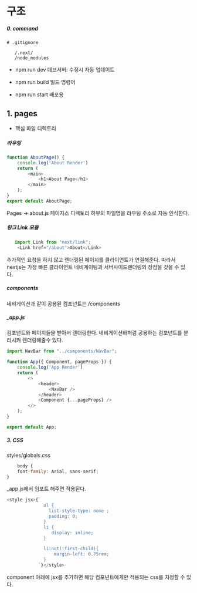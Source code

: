 # 구조

##### 0. command
```
# .gitignore

   /.next/
   /node_modules
```
- npm run dev
  데브서버: 수정시 자동 업데이트

- npm run build
  빌드 명령어
- npm run start
  배포용

## 1. pages
   - 핵심 파일 디렉토리
##### 라우팅
```javascript
function AboutPage() {
    console.log('About Render')
    return (
        <main>
            <h1>About Page</h1>
        </main>
    );
}
export default AboutPage;
```
Pages
   -> about.js
페이지스 디렉토리 하부의 파일명을 라우팅 주소로 자동 인식한다.


##### 링크 Link 모듈
```javascript
   import Link from "next/link";
    <Link href="/about">About</Link>
```
추가적인 요청을 하지 않고 렌더링된 페이지를 
클라이언트가 연결해준다.
따라서 nextjs는 가장 빠른 클라이언트 네비게이팅과 
서버사이드렌더링의 장점을 갖을 수 있다.


##### components
네비게이션과 같이 공용된 컴포넌트는
/components

##### _app.js
컴포넌트와 페이지들을 받아서 렌더링한다.
네비게이션바처럼 공용하는 컴포넌트를 분리시켜 렌더링해줄수 있다.
```javascript
import NavBar from "../components/NavBar";

function App({ Component, pageProps }) {
    console.log('App Render')
    return (
        <>
            <header>
                <NavBar />
            </header>
            <Component {...pageProps} />
        </>
    );
}

export default App;
```

##### 3. CSS
styles/globals.css
```javascript
    body {
    font-family: Arial, sans-serif;
}
```
_app.js에서 임포트 해주면 적용된다.


```javascript
<style jsx>{`
              ul {
                list-style-type: none ;
                padding: 0;
              }
              li {
                 display: inline;
              }

              li:not(:first-child){
                  margin-left: 0.75rem;
              }
            `}</style>
```
component 아래에 jsx를 추가하면
해당 컴포넌트에게만 적용되는 css를 지정할 수 있다.
